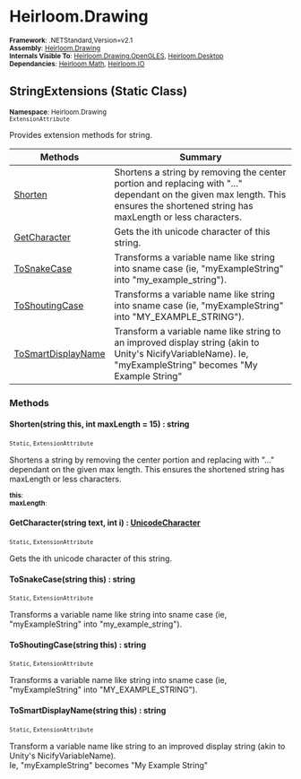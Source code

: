# Heirloom.Drawing

<small>**Framework**: .NETStandard,Version=v2.1</small>  
<small>**Assembly**: [Heirloom.Drawing](../Heirloom.Drawing/Heirloom.Drawing.md)</small>  
<small>**Internals Visible To**: [Heirloom.Drawing.OpenGLES](../Heirloom.Drawing.OpenGLES/Heirloom.Drawing.OpenGLES.md), [Heirloom.Desktop](../Heirloom.Desktop/Heirloom.Desktop.md)</small>  
<small>**Dependancies**: [Heirloom.Math](../Heirloom.Math/Heirloom.Math.md), [Heirloom.IO](../Heirloom.IO/Heirloom.IO.md)</small>  

## StringExtensions (Static Class)
<small>**Namespace**: Heirloom.Drawing</small>  
<small>`ExtensionAttribute`</small>

Provides extension methods for string.

| Methods                            | Summary                                                                                                                                                                          |
|------------------------------------|----------------------------------------------------------------------------------------------------------------------------------------------------------------------------------|
| [Shorten](#SHOA525DB18)            | Shortens a string by removing the center portion and replacing with "..." dependant on the given max length. This ensures the shortened string has maxLength or less characters. |
| [GetCharacter](#GETD5A92C9D)       | Gets the ith unicode character of this string.                                                                                                                                   |
| [ToSnakeCase](#TOSE9613E68)        | Transforms a variable name like string into sname case (ie, "myExampleString" into "my_example_string").                                                                         |
| [ToShoutingCase](#TOSBEC33733)     | Transforms a variable name like string into sname case (ie, "myExampleString" into "MY_EXAMPLE_STRING").                                                                         |
| [ToSmartDisplayName](#TOS27D9F010) | Transform a variable name like string to an improved display string (akin to Unity's NicifyVariableName). Ie, "myExampleString" becomes "My Example String"                      |

### Methods

#### <a name="SHOA525DB18"></a>Shorten(string this, int maxLength = 15) : string
<small>`Static`, `ExtensionAttribute`</small>

Shortens a string by removing the center portion and replacing with "..." dependant on the given max length. This ensures the shortened string has maxLength or less characters.

<small>**this**: <param name="this"></param></small>  
<small>**maxLength**: <param name="maxLength"></param></small>  

#### <a name="GETD5A92C9D"></a>GetCharacter(string text, int i) : [UnicodeCharacter](Heirloom.Drawing.UnicodeCharacter.md)
<small>`Static`, `ExtensionAttribute`</small>

Gets the ith unicode character of this string.


#### <a name="TOSE9613E68"></a>ToSnakeCase(string this) : string
<small>`Static`, `ExtensionAttribute`</small>

Transforms a variable name like string into sname case (ie, "myExampleString" into "my_example_string").


#### <a name="TOSBEC33733"></a>ToShoutingCase(string this) : string
<small>`Static`, `ExtensionAttribute`</small>

Transforms a variable name like string into sname case (ie, "myExampleString" into "MY_EXAMPLE_STRING").


#### <a name="TOS27D9F010"></a>ToSmartDisplayName(string this) : string
<small>`Static`, `ExtensionAttribute`</small>

Transform a variable name like string to an improved display string (akin to Unity's NicifyVariableName).   
 Ie, "myExampleString" becomes "My Example String"


